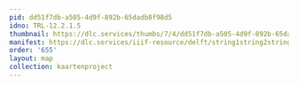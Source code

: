 ```yaml
---
pid: dd51f7db-a505-4d9f-892b-65dadb8f98d5
idno: TRL-12.2.1.5
thumbnail: https://dlc.services/thumbs/7/4/dd51f7db-a505-4d9f-892b-65dadb8f98d5/full/400,339/0/default.jpg
manifest: https://dlc.services/iiif-resource/delft/string1string2string3/kaartenproject-2007/TRL-12.2.1.5
order: '655'
layout: map
collection: kaartenproject
---
```

